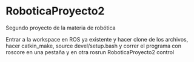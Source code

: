 # RoboticaProyecto2
Segundo proyecto de la materia de robótica

Entrar a la workspace en ROS ya existente y hacer clone de los archivos, hacer catkin_make, source devel/setup.bash y correr el programa con roscore en una pestaña y en otra rosrun RoboticaProyecto2 control
